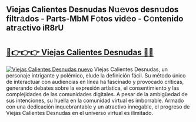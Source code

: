 ## Viejas Calientes Desnudas N𝚞𝚎vos desn𝚞dos filtr𝚊dos - Parts-MbM F𝚘tos vid𝚎o - C𝚘ntenido atr𝚊ctivo iR8rU

# <h2><a href="http://mb1cf8.tromn.icu/?c=Viejas+Calientes+Desnudas">🔗👉👉👉 Viejas Calientes Desnudas 🔗🔗</a></h2>

[![Viejas Calientes Desnudas nuevo](https://i.imgur.com/pEAQMta.gif)](http://mb1cf8.tromn.icu/?c=Viejas+Calientes+Desnudas)
Viejas Calientes Desnudas, un personaje intrigante y polémico, elude la definición fácil. Su método único de interactuar con audiencias en línea ha fascinado y provocado críticas, generando debates sobre la expresión artística, el consentimiento y las complejidades de las comunidades digitales. A pesar de la ambigüedad de sus intenciones, su huella en la comunidad virtual es imborrable. Armado con una dedicación inquebrantable y un atractivo innegable, el progreso de Viejas Calientes Desnudas en el universo virtual es ilimitado.
